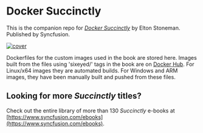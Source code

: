 # Docker Succinctly

This is the companion repo for [*Docker Succinctly*](https://www.syncfusion.com/ebooks) by Elton Stoneman. Published by Syncfusion.

[![cover](https://github.com/SyncfusionSuccinctlyE-Books/Docker-Succinctly/blob/master/cover.png)](https://www.syncfusion.com/ebooks)

Dockerfiles for the custom images used in the book are stored here. Images built from the files using 'sixeyed/' tags in the book are on [Docker Hub](https://hub.docker.com/r/sixeyed/). For Linux/x64 images they are automated builds. For Windows and ARM images, they have been manually built and pushed from these files.

## Looking for more _Succinctly_ titles?

Check out the entire library of more than 130 _Succinctly_ e-books at [https://www.syncfusion.com/ebooks](https://www.syncfusion.com/ebooks).
